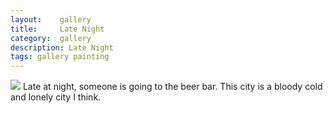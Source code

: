 ```yaml
---
layout:    gallery
title:     Late Night
category:  gallery
description: Late Night
tags: gallery painting
---
```

<img src="/gallery/images/latenight.png"/>
Late at night, someone is going to the beer bar. This city is a bloody cold and lonely city I think.